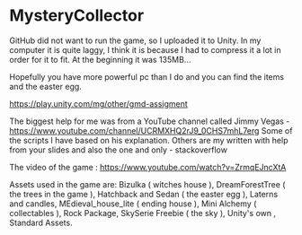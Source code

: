 # MysteryCollector

GitHub did not want to run the game, so I uploaded it to Unity. In my computer it is quite laggy, I think it is because I had to compress
it a lot in order for it to fit. At the beginning it was 135MB...

Hopefully you have more powerful pc than I do and you can find the items and the easter egg.

https://play.unity.com/mg/other/gmd-assigment

The biggest help for me was from a YouTube channel called Jimmy Vegas - https://www.youtube.com/channel/UCRMXHQ2rJ9_0CHS7mhL7erg
Some of the scripts I have based on his explanation. 
Others are my written with help from your slides and also the one and only - stackoverflow

The video of the game : 
https://www.youtube.com/watch?v=ZrmqEJncXtA


Assets used in the game are:
Bizulka ( witches house ),
DreamForestTree ( the trees in the game ),
Hatchback and Sedan ( the easter egg ),
Laterns and candles,
MEdieval_house_lite ( ending house ),
Mini Alchemy ( collectables ),
Rock Package,
SkySerie Freebie ( the sky ),
Unity's own , Standard Assets.

